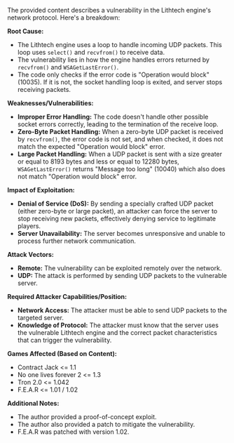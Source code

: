 The provided content describes a vulnerability in the Lithtech engine's network protocol. Here's a breakdown:

**Root Cause:**

*   The Lithtech engine uses a loop to handle incoming UDP packets. This loop uses `select()` and `recvfrom()` to receive data.
*   The vulnerability lies in how the engine handles errors returned by `recvfrom()` and `WSAGetLastError()`.
*   The code only checks if the error code is "Operation would block" (10035). If it is not, the socket handling loop is exited, and server stops receiving packets.

**Weaknesses/Vulnerabilities:**

*   **Improper Error Handling:** The code doesn't handle other possible socket errors correctly, leading to the termination of the receive loop.
*   **Zero-Byte Packet Handling:** When a zero-byte UDP packet is received by `recvfrom()`, the error code is not set, and when checked, it does not match the expected "Operation would block" error.
*  **Large Packet Handling:** When a UDP packet is sent with a size greater or equal to 8193 bytes and less or equal to 12280 bytes,  `WSAGetLastError()` returns "Message too long" (10040) which also does not match "Operation would block" error.

**Impact of Exploitation:**

*   **Denial of Service (DoS):** By sending a specially crafted UDP packet (either zero-byte or large packet), an attacker can force the server to stop receiving new packets, effectively denying service to legitimate players.
*   **Server Unavailability:** The server becomes unresponsive and unable to process further network communication.

**Attack Vectors:**

*   **Remote:** The vulnerability can be exploited remotely over the network.
*   **UDP:** The attack is performed by sending UDP packets to the vulnerable server.

**Required Attacker Capabilities/Position:**

*   **Network Access:** The attacker must be able to send UDP packets to the targeted server.
*   **Knowledge of Protocol:** The attacker must know that the server uses the vulnerable Lithtech engine and the correct packet characteristics that can trigger the vulnerability.

**Games Affected (Based on Content):**
* Contract Jack <= 1.1
* No one lives forever 2 <= 1.3
* Tron 2.0 <= 1.042
* F.E.A.R <= 1.01 / 1.02

**Additional Notes:**
*   The author provided a proof-of-concept exploit.
*   The author also provided a patch to mitigate the vulnerability.
*   F.E.A.R was patched with version 1.02.
